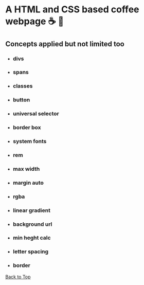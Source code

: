 <a name="custom_anchor_name"></a>

# A HTML and CSS based coffee webpage :coffee: :tea:

## Concepts applied but not limited too

- ### divs
- ### spans
- ### classes
- ### button
- ### universal selector
- ### border box
- ### system fonts
- ### rem
- ### max width
- ### margin auto
- ### rgba
- ### linear gradient
- ### background url
- ### min heght calc
- ### letter spacing
- ### border

[Back to Top](#custom_anchor_name)
